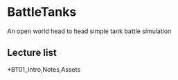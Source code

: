 # BattleTanks

An open world head to head simple tank battle simulation

## Lecture list
*BT01_Intro,Notes,Assets


